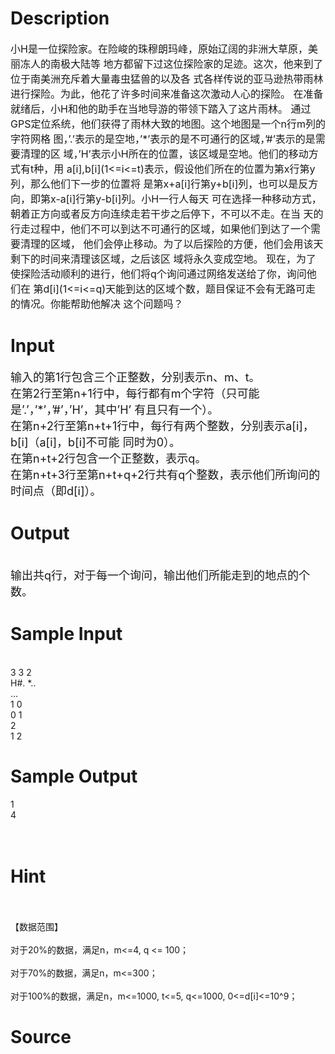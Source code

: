 
# Description

<div class="content"><p><span style="font-size: medium">小H是一位探险家。在险峻的珠穆朗玛峰，原始辽阔的非洲大草原，美丽冻人的南极大陆等 地方都留下过这位探险家的足迹。这次，他来到了位于南美洲充斥着大量毒虫猛兽的以及各 式各样传说的亚马逊热带雨林进行探险。为此，他花了许多时间来准备这次激动人心的探险。 在准备就绪后，小H和他的助手在当地导游的带领下踏入了这片雨林。 通过GPS定位系统，他们获得了雨林大致的地图。这个地图是一个n行m列的字符网格 图，’.’表示的是空地，’*’表示的是不可通行的区域，’#’表示的是需要清理的区 域，’H’表示小H所在的位置，该区域是空地。他们的移动方式有t种，用 a[i],b[i](1&lt;=i&lt;=t)表示，假设他们所在的位置为第x行第y列，那么他们下一步的位置将 是第x+a[i]行第y+b[i]列，也可以是反方向，即第x-a[i]行第y-b[i]列。小H一行人每天 可在选择一种移动方式，朝着正方向或者反方向连续走若干步之后停下，不可以不走。在当 天的行走过程中，他们不可以到达不可通行的区域，如果他们到达了一个需要清理的区域， 他们会停止移动。为了以后探险的方便，他们会用该天剩下的时间来清理该区域，之后该区 域将永久变成空地。 现在，为了使探险活动顺利的进行，他们将q个询问通过网络发送给了你，询问他们在 第d[i](1&lt;=i&lt;=q)天能到达的区域个数，题目保证不会有无路可走的情况。你能帮助他解决 这个问题吗？ <br/>
</span></p></div>

# Input

<div class="content"><p><font size="4">输入的第1行包含三个正整数，分别表示n、m、t。  <br/>
在第2行至第n+1行中，每行都有m个字符（只可能是’.’，’*’，’#’，’H’，其中’H’ 有且只有一个）。 <br/>
在第n+2行至第n+t+1行中，每行有两个整数，分别表示a[i]，b[i]（a[i]，b[i]不可能 同时为0）。 <br/>
在第n+t+2行包含一个正整数，表示q。 <br/>
在第n+t+3行至第n+t+q+2行共有q个整数，表示他们所询问的时间点（即d[i]）。 <br/>
</font></p></div>

# Output

<div class="content"><p><br/>
<font size="4">输出共q行，对于每一个询问，输出他们所能走到的地点的个数。 <br/>
</font></p></div>

# Sample Input

<div class="content"><span class="sampledata"><br/>
3  3 2<br/>
H#. *.. <br/>
… <br/>
1  0<br/>
0  1<br/>
2 <br/>
 1 2 <br/>
</span></div>

# Sample Output

<div class="content"><span class="sampledata">1 <br/>
4 <br/>
 <br/>
 <br/>
 </span></div>

# Hint

<div class="content"><p></p><p><br/><br/>
【数据范围】 <br/><br/>
对于20%的数据，满足n，m&lt;=4, q &lt;= 100； <br/><br/>
对于70%的数据，满足n，m&lt;=300； <br/><br/>
对于100%的数据，满足n，m&lt;=1000, t&lt;=5, q&lt;=1000, 0&lt;=d[i]&lt;=10^9；</p><p></p></div>

# Source

<div class="content"><p><a href="problemset.php?search="></a></p></div>

